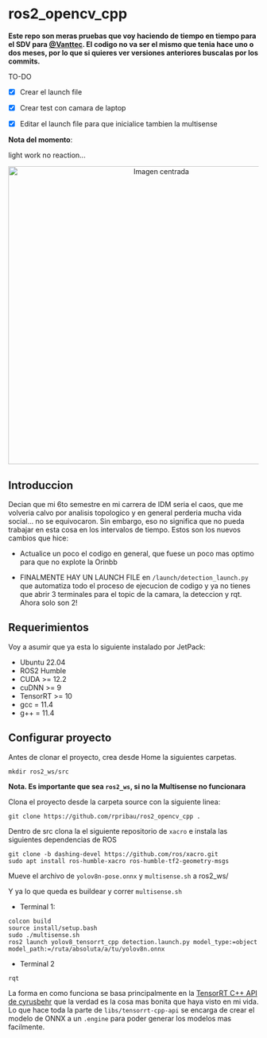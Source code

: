 # ros2_opencv_cpp

**Este repo son meras pruebas que voy haciendo de tiempo en tiempo para el SDV para [@Vanttec](https://github.com/vanttec). El codigo no va ser el mismo que tenia hace uno o dos meses, por lo que si quieres ver versiones anteriores buscalas por los commits.**

TO-DO

- [x] Crear el launch file
- [x] Crear test con camara de laptop
- [x] Editar el launch file para que inicialice tambien la multisense



**Nota del momento**: 

light work no reaction...

<p align="center">
  <img src="https://preview.redd.it/keep-rollin-rollin-rollin-rollin-what-v0-08zawu3p8mae1.jpeg?auto=webp&s=5becad1591079dc7f3688934ffd5e36d74ecc08f" alt="Imagen centrada" width="600"/>
</p>


## Introduccion

Decian que mi 6to semestre en mi carrera de IDM seria el caos, que me volveria calvo por analisis topologico y en general perderia mucha vida social... no se equivocaron. Sin embargo, eso no significa que no pueda trabajar en esta cosa en los intervalos de tiempo. Estos son los nuevos cambios que hice:

- Actualice un poco el codigo en general, que fuese un poco mas optimo para que no explote la Orinbb

- FINALMENTE HAY UN LAUNCH FILE en ```/launch/detection_launch.py``` que automatiza todo el proceso de ejecucion de codigo y ya no tienes que abrir 3 terminales para el topic de la camara, la deteccion y rqt. Ahora solo son 2!

## Requerimientos

Voy a asumir que ya esta lo siguiente instalado por JetPack:

- Ubuntu 22.04
- ROS2 Humble
- CUDA >= 12.2
- cuDNN >= 9
- TensorRT >= 10
- gcc = 11.4
- g++ = 11.4


## Configurar proyecto

Antes de clonar el proyecto, crea desde Home la siguientes carpetas.

```
mkdir ros2_ws/src
```

**Nota. Es importante que sea ```ros2_ws```, si no la Multisense no funcionara**

Clona el proyecto desde la carpeta source con la siguiente linea:

```
git clone https://github.com/rpribau/ros2_opencv_cpp .
```

Dentro de src clona la el siguiente repositorio de ```xacro``` e instala las siguientes dependencias de ROS

```
git clone -b dashing-devel https://github.com/ros/xacro.git
sudo apt install ros-humble-xacro ros-humble-tf2-geometry-msgs
```

Mueve el archivo de ```yolov8n-pose.onnx``` y ```multisense.sh``` a ros2_ws/

Y ya lo que queda es buildear y correr ```multisense.sh``` 

- Terminal 1:

```
colcon build
source install/setup.bash
sudo ./multisense.sh
ros2 launch yolov8_tensorrt_cpp detection.launch.py model_type:=object model_path:=/ruta/absoluta/a/tu/yolov8n.onnx
```

- Terminal 2
```
rqt
```

La forma en como funciona se basa principalmente en la <a href="https://github.com/cyrusbehr/tensorrt-cpp-api">TensorRT C++ API de cyrusbehr</a> que la verdad es la cosa mas bonita que haya visto en mi vida. Lo que hace toda la parte de ```libs/tensorrt-cpp-api``` se encarga de crear el modelo de ONNX a un ```.engine``` para poder generar los modelos mas facilmente. 


